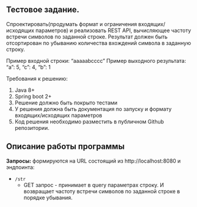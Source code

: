 ## Тестовое задание.

Спроектировать(продумать формат и ограничения входящих/исходящих параметров) и реализовать REST API, вычисляющее частоту встречи символов по заданной строке. Результат должен быть отсортирован по убыванию количества вхождений символа в заданную строку.

Пример входной строки: “aaaaabcccc”
Пример выходного результата: “a”: 5, “c”: 4, “b”: 1

Требования к решению:
1) Java 8+
2) Spring boot 2+
3) Решение должно быть покрыто тестами
4) У решения должна быть документация по запуску и формату входящих/исходящих параметров
5) Код решения необходимо разместить в публичном Github репозитории.

## Описание работы программы
**Запросы:** формируются на URL состоящий из http://localhost:8080 и эндпоинта:

- `/str`
    * GET запрос -  принимает в query параметрах строку. И возвращает частоту встречи символов по заданной строке в порядке убывания.

